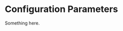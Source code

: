 [title]: # (Configuration Parameters)
[tags]: # (XXX)
[priority]: # (1492)
# Configuration Parameters
Something here.
